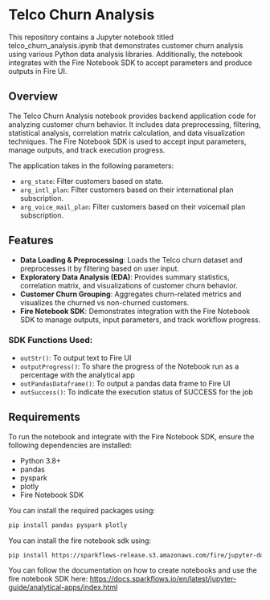 # Telco Churn Analysis

This repository contains a Jupyter notebook titled telco_churn_analysis.ipynb that demonstrates customer churn analysis using various Python data analysis libraries. Additionally, the notebook integrates with the Fire Notebook SDK to accept parameters and produce outputs in Fire UI.


## Overview

The Telco Churn Analysis notebook provides backend application code for analyzing customer churn behavior. It includes data preprocessing, filtering, statistical analysis, correlation matrix calculation, and data visualization techniques. The Fire Notebook SDK is used to accept input parameters, manage outputs, and track execution progress.

The application takes in the following parameters:

- `arg_state`: Filter customers based on state.
- `arg_intl_plan`: Filter customers based on their international plan subscription.
- `arg_voice_mail_plan`: Filter customers based on their voicemail plan subscription.

## Features

- **Data Loading & Preprocessing**: Loads the Telco churn dataset and preprocesses it by filtering based on user input.
- **Exploratory Data Analysis (EDA)**: Provides summary statistics, correlation matrix, and visualizations of customer churn behavior.
- **Customer Churn Grouping**: Aggregates churn-related metrics and visualizes the churned vs non-churned customers.
- **Fire Notebook SDK**: Demonstrates integration with the Fire Notebook SDK to manage outputs, input parameters, and track workflow progress.

### SDK Functions Used:

- `outStr()`: To output text to Fire UI
- `outputProgress()`: To share the progress of the Notebook run as a percentage with the analytical app
- `outPandasDataframe()`: To output a pandas data frame to Fire UI
- `outSuccess()`: To indicate the execution status of SUCCESS for the job


## Requirements

To run the notebook and integrate with the Fire Notebook SDK, ensure the following dependencies are installed:

- Python 3.8+
- pandas
- pyspark
- plotly
- Fire Notebook SDK

You can install the required packages using:

```bash
pip install pandas pyspark plotly
```
You can install the fire notebook sdk using:
```bash
pip install https://sparkflows-release.s3.amazonaws.com/fire/jupyter-docker/firenotebookwheel/fire_notebook-3.1.0-py3-none-any.whl
```

You can follow the documentation on how to create notebooks and use the fire notebook SDK here: 
https://docs.sparkflows.io/en/latest/jupyter-guide/analytical-apps/index.html
